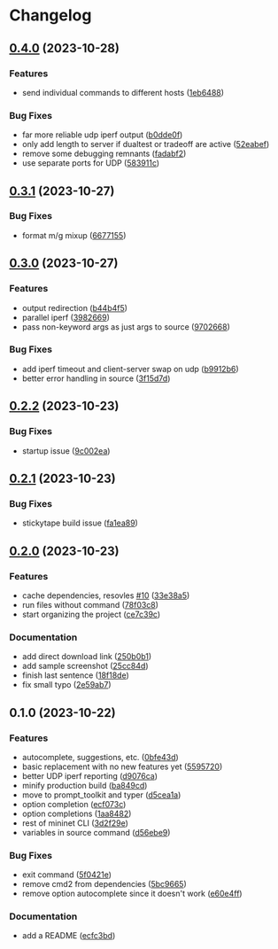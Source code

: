 # Changelog

## [0.4.0](https://github.com/oplik0/mn2/compare/v0.3.1...v0.4.0) (2023-10-28)


### Features

* send individual commands to different hosts ([1eb6488](https://github.com/oplik0/mn2/commit/1eb64883c42219a402c84503d64a99e823833410))


### Bug Fixes

* far more reliable udp iperf output ([b0dde0f](https://github.com/oplik0/mn2/commit/b0dde0fc805dade821a2ee333029560e5cd3b585))
* only add length to server if dualtest or tradeoff are active ([52eabef](https://github.com/oplik0/mn2/commit/52eabefba11b88b9e0e3f7f59dfba35e53df573c))
* remove some debugging remnants ([fadabf2](https://github.com/oplik0/mn2/commit/fadabf27a4a6b29038ca644b435be631980b07d4))
* use separate ports for UDP ([583911c](https://github.com/oplik0/mn2/commit/583911c4803c9221e639d59d918b5e7d8fb806a3))

## [0.3.1](https://github.com/oplik0/mn2/compare/v0.3.0...v0.3.1) (2023-10-27)


### Bug Fixes

* format m/g mixup ([6677155](https://github.com/oplik0/mn2/commit/667715530220cedcf55de7c63568a99bc3fe1e43))

## [0.3.0](https://github.com/oplik0/mn2/compare/v0.2.2...v0.3.0) (2023-10-27)


### Features

* output redirection ([b44b4f5](https://github.com/oplik0/mn2/commit/b44b4f547ae133aaa6f29571cd74b2566b973765))
* parallel iperf ([3982669](https://github.com/oplik0/mn2/commit/398266913dfba806118125fa663cfc7bdad65260))
* pass non-keyword args as just args to source ([9702668](https://github.com/oplik0/mn2/commit/97026683b73260528fc7d6eca5f359535c66b194))


### Bug Fixes

* add iperf timeout and client-server swap on udp ([b9912b6](https://github.com/oplik0/mn2/commit/b9912b63eadd20e7875f3ad1200765d5d985f12a))
* better error handling in source ([3f15d7d](https://github.com/oplik0/mn2/commit/3f15d7dcbea23e56abbd2328a410f5d4dcaae490))

## [0.2.2](https://github.com/oplik0/mn2/compare/v0.2.1...v0.2.2) (2023-10-23)


### Bug Fixes

* startup issue ([9c002ea](https://github.com/oplik0/mn2/commit/9c002ea14078ef2a25de0bae624318bcb4b641a5))

## [0.2.1](https://github.com/oplik0/mn2/compare/v0.2.0...v0.2.1) (2023-10-23)


### Bug Fixes

* stickytape build issue ([fa1ea89](https://github.com/oplik0/mn2/commit/fa1ea8905630317292b7654f2512ab5185559b64))

## [0.2.0](https://github.com/oplik0/mn2/compare/v0.1.0...v0.2.0) (2023-10-23)


### Features

* cache dependencies, resovles [#10](https://github.com/oplik0/mn2/issues/10) ([33e38a5](https://github.com/oplik0/mn2/commit/33e38a50b75dd2ad0f78a0ab77383736147c40a9))
* run files without command ([78f03c8](https://github.com/oplik0/mn2/commit/78f03c8b934505cc3578901da508a7653877bea4))
* start organizing the project ([ce7c39c](https://github.com/oplik0/mn2/commit/ce7c39c93ef3c826951b75ccea7a3b6592c29f88))


### Documentation

* add direct download link ([250b0b1](https://github.com/oplik0/mn2/commit/250b0b16bb5687187a3e38e7d43336b2d4dd9daa))
* add sample screenshot ([25cc84d](https://github.com/oplik0/mn2/commit/25cc84db9aa5f1e2c8da37043336eea721391fa9))
* finish last sentence ([18f18de](https://github.com/oplik0/mn2/commit/18f18de23bec634aeea2f6bb27b786873980dc36))
* fix small typo ([2e59ab7](https://github.com/oplik0/mn2/commit/2e59ab7412b2e23e59a49ad06048864c638c8788))

## 0.1.0 (2023-10-22)


### Features

* autocomplete, suggestions, etc. ([0bfe43d](https://github.com/oplik0/mn2/commit/0bfe43d973767f2f8b5a3e246801150f36400a2c))
* basic replacement with no new features yet ([5595720](https://github.com/oplik0/mn2/commit/5595720c5563a90de054f11c297a9a3782a3bf02))
* better UDP iperf reporting ([d9076ca](https://github.com/oplik0/mn2/commit/d9076ca43633a3ea8e925d9ab7f6311bf96df1eb))
* minify production build ([ba849cd](https://github.com/oplik0/mn2/commit/ba849cd4830fe640c9c842aef848d3ac327bad64))
* move to prompt_toolkit and typer ([d5cea1a](https://github.com/oplik0/mn2/commit/d5cea1a92384928e8476e52f6ad4204be82c80d0))
* option completion ([ecf073c](https://github.com/oplik0/mn2/commit/ecf073c8007c96df26f7f47b7f42ae3fa8ca80a1))
* option completions ([1aa8482](https://github.com/oplik0/mn2/commit/1aa848261f3fb52ab48fd84038df129fa6a28fd4))
* rest of mininet CLI ([3d2f29e](https://github.com/oplik0/mn2/commit/3d2f29e6b748e11fac89d7015e8fd6b934f6ca01))
* variables in source command ([d56ebe9](https://github.com/oplik0/mn2/commit/d56ebe98a5eaa057ba737ae860cccfad5a19aa21))


### Bug Fixes

* exit command ([5f0421e](https://github.com/oplik0/mn2/commit/5f0421e1ca6ed85c8ad5f7321f71ebf9d3e38fa5))
* remove cmd2 from dependencies ([5bc9665](https://github.com/oplik0/mn2/commit/5bc96653f58aeefc44be8b2147a778f137f26dde))
* remove option autocomplete since it doesn't work ([e60e4ff](https://github.com/oplik0/mn2/commit/e60e4ff4407603c871cd69df5372e25794436330))


### Documentation

* add a README ([ecfc3bd](https://github.com/oplik0/mn2/commit/ecfc3bd77c26e7f65e810c056cc5cd43d3108aa6))
